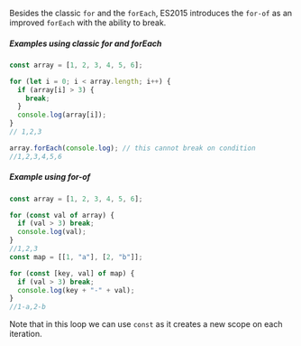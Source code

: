 Besides the classic `for` and the `forEach`, ES2015 introduces the `for-of` as an improved `forEach` with the ability to break.

##### Examples using classic for and forEach

```javascript
const array = [1, 2, 3, 4, 5, 6];

for (let i = 0; i < array.length; i++) {
  if (array[i] > 3) {
    break;
  }
  console.log(array[i]);
}
// 1,2,3

array.forEach(console.log); // this cannot break on condition
//1,2,3,4,5,6
```

##### Example using for-of

```javascript
const array = [1, 2, 3, 4, 5, 6];

for (const val of array) {
  if (val > 3) break;
  console.log(val);
}
//1,2,3
const map = [[1, "a"], [2, "b"]];

for (const [key, val] of map) {
  if (val > 3) break;
  console.log(key + "-" + val);
}
//1-a,2-b
```

Note that in this loop we can use `const` as it creates a new scope on each iteration.
